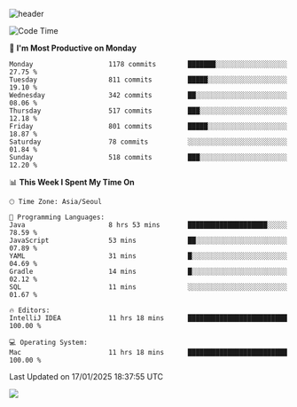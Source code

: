 ![header](https://capsule-render.vercel.app/api?type=Egg&color=timeAuto&height=300&section=header&text=PoPo&fontSize=90&animation=fadeIn)

  <!--START_SECTION:waka-->
![Code Time](http://img.shields.io/badge/Code%20Time-2%2C321%20hrs%2038%20mins-blue)

📅 **I'm Most Productive on Monday** 

```text
Monday                   1178 commits        ███████░░░░░░░░░░░░░░░░░░   27.75 % 
Tuesday                  811 commits         █████░░░░░░░░░░░░░░░░░░░░   19.10 % 
Wednesday                342 commits         ██░░░░░░░░░░░░░░░░░░░░░░░   08.06 % 
Thursday                 517 commits         ███░░░░░░░░░░░░░░░░░░░░░░   12.18 % 
Friday                   801 commits         █████░░░░░░░░░░░░░░░░░░░░   18.87 % 
Saturday                 78 commits          ░░░░░░░░░░░░░░░░░░░░░░░░░   01.84 % 
Sunday                   518 commits         ███░░░░░░░░░░░░░░░░░░░░░░   12.20 % 
```


📊 **This Week I Spent My Time On** 

```text
🕑︎ Time Zone: Asia/Seoul

💬 Programming Languages: 
Java                     8 hrs 53 mins       ████████████████████░░░░░   78.59 % 
JavaScript               53 mins             ██░░░░░░░░░░░░░░░░░░░░░░░   07.89 % 
YAML                     31 mins             █░░░░░░░░░░░░░░░░░░░░░░░░   04.69 % 
Gradle                   14 mins             █░░░░░░░░░░░░░░░░░░░░░░░░   02.12 % 
SQL                      11 mins             ░░░░░░░░░░░░░░░░░░░░░░░░░   01.67 % 

🔥 Editors: 
IntelliJ IDEA            11 hrs 18 mins      █████████████████████████   100.00 % 

💻 Operating System: 
Mac                      11 hrs 18 mins      █████████████████████████   100.00 % 
```


 Last Updated on 17/01/2025 18:37:55 UTC
<!--END_SECTION:waka-->



<img src="https://capsule-render.vercel.app/api?type=Egg&color=timeAuto&height=300&section=footer&text=PoPo&fontSize=90&animation=fadeIn&reversal=true" />
